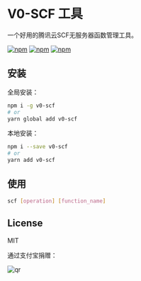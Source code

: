 # V0-SCF 工具

一个好用的腾讯云SCF无服务器函数管理工具。

[![npm](https://img.shields.io/npm/v/v0-scf.svg)](https://npmjs.org/package/v0-scf) [![npm](https://img.shields.io/npm/dm/v0-scf.svg)](https://npmjs.org/package/v0-scf) [![npm](https://img.shields.io/npm/dt/v0-scf.svg)](https://npmjs.org/package/v0-scf)

## 安装

全局安装：

```bash
npm i -g v0-scf
# or
yarn global add v0-scf
```

本地安装：

```bash
npm i --save v0-scf
# or
yarn add v0-scf
```

## 使用

```bash
scf [operation] [function_name]
```



## License

MIT

通过支付宝捐赠：

![qr](https://cloud.githubusercontent.com/assets/1890238/15489630/fccbb9cc-2193-11e6-9fed-b93c59d6ef37.png)
